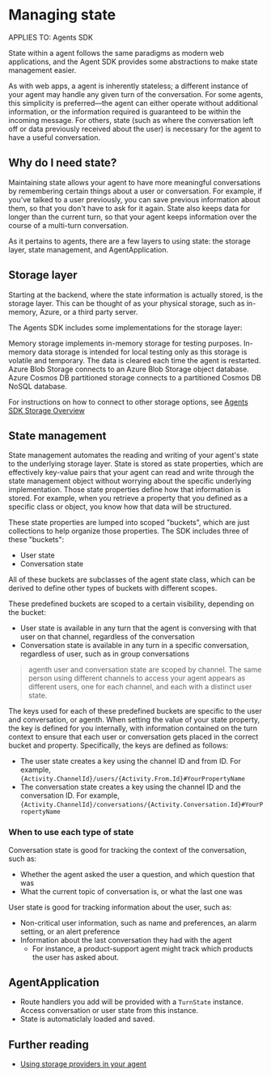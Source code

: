 # Managing state

APPLIES TO: Agents SDK

State within a agent follows the same paradigms as modern web applications, and the Agent SDK provides some abstractions to make state management easier.

As with web apps, a agent is inherently stateless; a different instance of your agent may handle any given turn of the conversation. For some agents, this simplicity is preferred—the agent can either operate without additional information, or the information required is guaranteed to be within the incoming message. For others, state (such as where the conversation left off or data previously received about the user) is necessary for the agent to have a useful conversation.

## Why do I need state?

Maintaining state allows your agent to have more meaningful conversations by remembering certain things about a user or conversation. For example, if you've talked to a user previously, you can save previous information about them, so that you don't have to ask for it again. State also keeps data for longer than the current turn, so that your agent keeps information over the course of a multi-turn conversation.

As it pertains to agents, there are a few layers to using state: the storage layer, state management, and AgentApplication.

## Storage layer
Starting at the backend, where the state information is actually stored, is the storage layer. This can be thought of as your physical storage, such as in-memory, Azure, or a third party server.

The Agents SDK includes some implementations for the storage layer:

Memory storage implements in-memory storage for testing purposes. In-memory data storage is intended for local testing only as this storage is volatile and temporary. The data is cleared each time the agent is restarted.
Azure Blob Storage connects to an Azure Blob Storage object database.
Azure Cosmos DB partitioned storage connects to a partitioned Cosmos DB NoSQL database.
 
For instructions on how to connect to other storage options, see [Agents SDK Storage Overview](storage.md)

## State management
State management automates the reading and writing of your agent's state to the underlying storage layer. State is stored as state properties, which are effectively key-value pairs that your agent can read and write through the state management object without worrying about the specific underlying implementation. Those state properties define how that information is stored. For example, when you retrieve a property that you defined as a specific class or object, you know how that data will be structured.

These state properties are lumped into scoped "buckets", which are just collections to help organize those properties. The SDK includes three of these "buckets":

- User state
- Conversation state

All of these buckets are subclasses of the agent state class, which can be derived to define other types of buckets with different scopes.

These predefined buckets are scoped to a certain visibility, depending on the bucket:

- User state is available in any turn that the agent is conversing with that user on that channel, regardless of the conversation
- Conversation state is available in any turn in a specific conversation, regardless of user, such as in group conversations

> agenth user and conversation state are scoped by channel. The same person using different channels to access your agent appears as different users, one for each channel, and each with a distinct user state.

The keys used for each of these predefined buckets are specific to the user and conversation, or agenth. When setting the value of your state property, the key is defined for you internally, with information contained on the turn context to ensure that each user or conversation gets placed in the correct bucket and property. Specifically, the keys are defined as follows:

- The user state creates a key using the channel ID and from ID. For example, `{Activity.ChannelId}/users/{Activity.From.Id}#YourPropertyName`
- The conversation state creates a key using the channel ID and the conversation ID. For example, `{Activity.ChannelId}/conversations/{Activity.Conversation.Id}#YourPropertyName`

### When to use each type of state
Conversation state is good for tracking the context of the conversation, such as:
- Whether the agent asked the user a question, and which question that was
- What the current topic of conversation is, or what the last one was

User state is good for tracking information about the user, such as:
- Non-critical user information, such as name and preferences, an alarm setting, or an alert preference
- Information about the last conversation they had with the agent
  - For instance, a product-support agent might track which products the user has asked about.

## AgentApplication
- Route handlers you add will be provided with a `TurnState` instance.  Access conversation or user state from this instance.
- State is automaticlaly loaded and saved.

## Further reading
- [Using storage providers in your agent](./storage.md)
